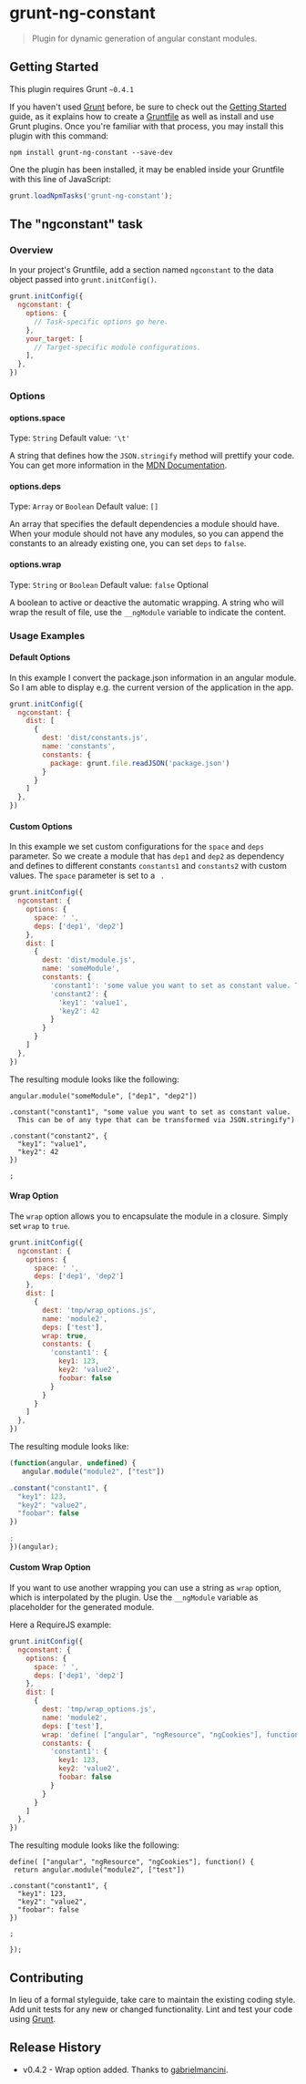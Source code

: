 # grunt-ng-constant

> Plugin for dynamic generation of angular constant modules.

## Getting Started
This plugin requires Grunt `~0.4.1`

If you haven't used [Grunt](http://gruntjs.com/) before, be sure to check out the [Getting Started](http://gruntjs.com/getting-started) guide, as it explains how to create a [Gruntfile](http://gruntjs.com/sample-gruntfile) as well as install and use Grunt plugins. Once you're familiar with that process, you may install this plugin with this command:

```shell
npm install grunt-ng-constant --save-dev
```

One the plugin has been installed, it may be enabled inside your Gruntfile with this line of JavaScript:

```js
grunt.loadNpmTasks('grunt-ng-constant');
```

## The "ngconstant" task

### Overview
In your project's Gruntfile, add a section named `ngconstant` to the data object passed into `grunt.initConfig()`.

```js
grunt.initConfig({
  ngconstant: {
    options: {
      // Task-specific options go here.
    },
    your_target: [
      // Target-specific module configurations.
    ],
  },
})
```

### Options

#### options.space
Type: `String`
Default value: `'\t'`

A string that defines how the `JSON.stringify` method will prettify your code. You can get more information in the [MDN Documentation](https://developer.mozilla.org/en-US/docs/JavaScript/Reference/Global_Objects/JSON/stringify).

#### options.deps
Type: `Array` or `Boolean`
Default value: `[]`

An array that specifies the default dependencies a module should have. When your module should not have any modules, so you can append the constants to an already existing one, you can set `deps` to `false`.

#### options.wrap
Type: `String` or `Boolean`
Default value: `false`
Optional

A boolean to active or deactive the automatic wrapping. A string who will wrap the result of file, use the `__ngModule` variable to indicate the content.


### Usage Examples

#### Default Options
In this example I convert the package.json information in an angular module. So I am able to display e.g. the current version of the application in the app.

```js
grunt.initConfig({
  ngconstant: {
    dist: [
      {
        dest: 'dist/constants.js',
        name: 'constants',
        constants: {
          package: grunt.file.readJSON('package.json')
        }
      }
    ]
  },
})
```

#### Custom Options
In this example we set custom configurations for the `space` and `deps` parameter. So we create a module that has `dep1` and `dep2` as dependency and defines to different constants `constants1` and `constants2` with custom values. The `space` parameter is set to a ` `.

```js
grunt.initConfig({
  ngconstant: {
    options: {
      space: ' ',
      deps: ['dep1', 'dep2']
    },
    dist: [
      {
        dest: 'dist/module.js',
        name: 'someModule',
        constants: {
          'constant1': 'some value you want to set as constant value. This can be of any type that can be transformed via JSON.stringify',
          'constant2': {
            'key1': 'value1',
            'key2': 42
          }
        }
      }
    ]
  },
})
```

The resulting module looks like the following:

```
angular.module("someModule", ["dep1", "dep2"])

.constant("constant1", "some value you want to set as constant value.
  This can be of any type that can be transformed via JSON.stringify")

.constant("constant2", {
  "key1": "value1",
  "key2": 42
})

;
```

#### Wrap Option

The `wrap` option allows you to encapsulate the module in a closure. Simply set `wrap` to `true`.

```js
grunt.initConfig({
  ngconstant: {
    options: {
      space: ' ',
      deps: ['dep1', 'dep2']
    },
    dist: [
      {
        dest: 'tmp/wrap_options.js',
        name: 'module2',
        deps: ['test'],
        wrap: true,
        constants: {
          'constant1': {
            key1: 123,
            key2: 'value2',
            foobar: false
          }
        }
      }
    ]
  },
})
```

The resulting module looks like:

```js
(function(angular, undefined) {
   angular.module("module2", ["test"])

.constant("constant1", {
  "key1": 123,
  "key2": "value2",
  "foobar": false
})

; 
})(angular);
```

#### Custom Wrap Option

If you want to use another wrapping you can use a string as `wrap` option, which is interpolated by the plugin. Use the `__ngModule` variable as placeholder for the generated module.

Here a RequireJS example:

```js
grunt.initConfig({
  ngconstant: {
    options: {
      space: ' ',
      deps: ['dep1', 'dep2']
    },
    dist: [
      {
        dest: 'tmp/wrap_options.js',
        name: 'module2',
        deps: ['test'],
        wrap: 'define( ["angular", "ngResource", "ngCookies"], function() { \n return <%= __ngModule %> \n\n});',
        constants: {
          'constant1': {
            key1: 123,
            key2: 'value2',
            foobar: false
          }
        }
      }
    ]
  },
})
```

The resulting module looks like the following:

```
define( ["angular", "ngResource", "ngCookies"], function() { 
 return angular.module("module2", ["test"])

.constant("constant1", {
  "key1": 123,
  "key2": "value2",
  "foobar": false
})

; 

});
```

## Contributing
In lieu of a formal styleguide, take care to maintain the existing coding style. Add unit tests for any new or changed functionality. Lint and test your code using [Grunt](http://gruntjs.com/).

## Release History

 * v0.4.2 - Wrap option added. Thanks to [gabrielmancini](https://github.com/gabrielmancini).
